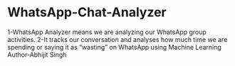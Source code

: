 # WhatsApp-Chat-Analyzer
1-WhatsApp Analyzer means we are analyzing our WhatsApp group activities. 2-It tracks our conversation and analyses how much time we are spending or saying it as “wasting” on WhatsApp using Machine Learning
Author-Abhijit Singh
